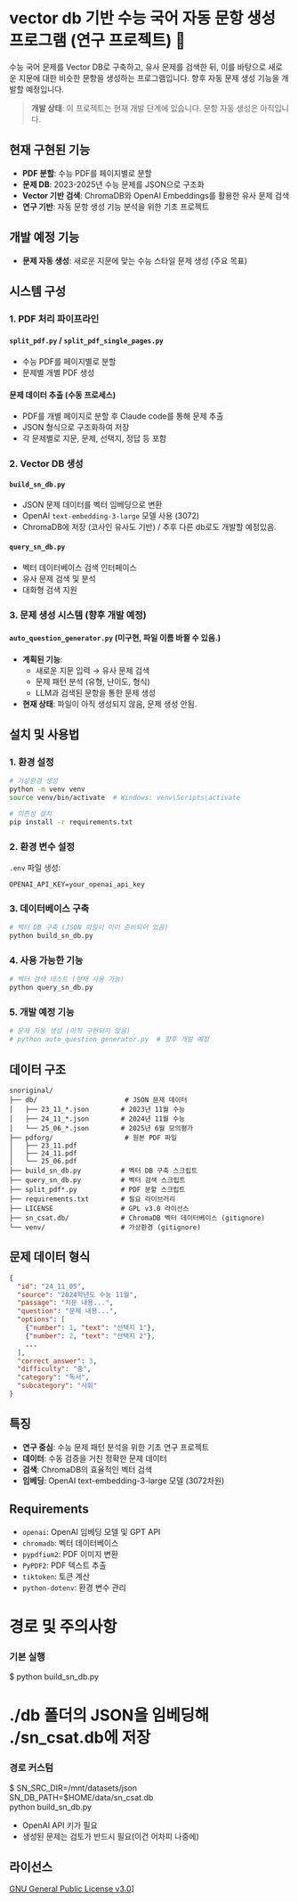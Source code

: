 # vector db 기반 수능 국어 자동 문항 생성 프로그램 (연구 프로젝트) 🔬

수능 국어 문제를 Vector DB로 구축하고, 유사 문제를 검색한 뒤, 이를 바탕으로 새로운 지문에 대한 비슷한 문항을 생성하는 프로그램입니다. 향후 자동 문제 생성 기능을 개발할 예정입니다.

>  **개발 상태**: 이 프로젝트는 현재 개발 단계에 있습니다. 문항 자동 생성은 아직입니다.

## 현재 구현된 기능

-  **PDF 분할**: 수능 PDF를 페이지별로 분할
-  **문제 DB**: 2023-2025년 수능 문제를 JSON으로 구조화
-  **Vector 기반 검색**: ChromaDB와 OpenAI Embeddings를 활용한 유사 문제 검색
-  **연구 기반**: 자동 문항 생성 기능 분석을 위한 기초 프로젝트

## 개발 예정 기능 

-  **문제 자동 생성**: 새로운 지문에 맞는 수능 스타일 문제 생성 (주요 목표)

## 시스템 구성

### 1. PDF 처리 파이프라인

#### `split_pdf.py` / `split_pdf_single_pages.py`
- 수능 PDF를 페이지별로 분할
- 문제별 개별 PDF 생성

#### 문제 데이터 추출 (수동 프로세스)
- PDF를 개별 페이지로 분할 후 Claude code를 통해 문제 추출
- JSON 형식으로 구조화하여 저장
- 각 문제별로 지문, 문제, 선택지, 정답 등 포함

### 2. Vector DB 생성

#### `build_sn_db.py`
- JSON 문제 데이터를 벡터 임베딩으로 변환
- OpenAI `text-embedding-3-large` 모델 사용 (3072)
- ChromaDB에 저장 (코사인 유사도 기반) / 추후 다른 db로도 개발할 예정있음.

#### `query_sn_db.py`
- 벡터 데이터베이스 검색 인터페이스
- 유사 문제 검색 및 분석
- 대화형 검색 지원

### 3. 문제 생성 시스템 (향후 개발 예정)

#### `auto_question_generator.py` (미구현, 파일 이름 바뀔 수 있음.)
- **계획된 기능**:
  - 새로운 지문 입력 → 유사 문제 검색
  - 문제 패턴 분석 (유형, 난이도, 형식)
  - LLM과 검색된 문항을 통한 문제 생성
- **현재 상태**: 파일이 아직 생성되지 않음, 문제 생성 안됨.

## 설치 및 사용법

### 1. 환경 설정

```bash
# 가상환경 생성
python -m venv venv
source venv/bin/activate  # Windows: venv\Scripts\activate

# 의존성 설치
pip install -r requirements.txt
```

### 2. 환경 변수 설정

`.env` 파일 생성:
```
OPENAI_API_KEY=your_openai_api_key
```

### 3. 데이터베이스 구축

```bash
# 벡터 DB 구축 (JSON 파일이 이미 준비되어 있음)
python build_sn_db.py
```

### 4. 사용 가능한 기능

```bash
# 벡터 검색 테스트 (현재 사용 가능)
python query_sn_db.py
```

### 5. 개발 예정 기능

```bash
# 문제 자동 생성 (아직 구현되지 않음)
# python auto_question_generator.py  # 향후 개발 예정
```

## 데이터 구조

```
snoriginal/
├── db/                      # JSON 문제 데이터
│   ├── 23_11_*.json        # 2023년 11월 수능
│   ├── 24_11_*.json        # 2024년 11월 수능
│   └── 25_06_*.json        # 2025년 6월 모의평가
├── pdforg/                  # 원본 PDF 파일
│   ├── 23_11.pdf
│   ├── 24_11.pdf
│   └── 25_06.pdf
├── build_sn_db.py          # 벡터 DB 구축 스크립트
├── query_sn_db.py          # 벡터 검색 스크립트
├── split_pdf*.py           # PDF 분할 스크립트
├── requirements.txt        # 필요 라이브러리
├── LICENSE                 # GPL v3.0 라이선스
├── sn_csat.db/             # ChromaDB 벡터 데이터베이스 (gitignore)
└── venv/                   # 가상환경 (gitignore)
```

## 문제 데이터 형식

```json
{
  "id": "24_11_05",
  "source": "2024학년도 수능 11월",
  "passage": "지문 내용...",
  "question": "문제 내용...",
  "options": [
    {"number": 1, "text": "선택지 1"},
    {"number": 2, "text": "선택지 2"},
    ...
  ],
  "correct_answer": 3,
  "difficulty": "중",
  "category": "독서",
  "subcategory": "사회"
}
```

## 특징

-  **연구 중심**: 수능 문제 패턴 분석을 위한 기초 연구 프로젝트
-  **데이터**: 수동 검증을 거친 정확한 문제 데이터
-  **검색**: ChromaDB의 효율적인 벡터 검색
-  **임베딩**: OpenAI text-embedding-3-large 모델 (3072차원)

## Requirements

- `openai`: OpenAI 임베딩 모델 및 GPT API
- `chromadb`: 벡터 데이터베이스
- `pypdfium2`: PDF 이미지 변환
- `PyPDF2`: PDF 텍스트 추출
- `tiktoken`: 토큰 계산
- `python-dotenv`: 환경 변수 관리

# 경로 및 주의사항
### 기본 실행
$ python build_sn_db.py
# ./db 폴더의 JSON을 임베딩해 ./sn_csat.db에 저장

### 경로 커스텀
$ SN_SRC_DIR=/mnt/datasets/json \
  SN_DB_PATH=$HOME/data/sn_csat.db \
  python build_sn_db.py

- OpenAI API 키가 필요
- 생성된 문제는 검토가 반드시 필요(이건 어차피 나중에)

## 라이선스

[GNU General Public License v3.0](LICENSE)]